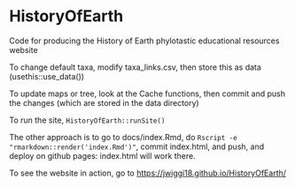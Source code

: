 # HistoryOfEarth
Code for producing the History of Earth phylotastic educational resources website

To change default taxa, modify taxa_links.csv, then store this as data (usethis::use_data())

To update maps or tree, look at the Cache functions, then commit and push the changes (which are stored in the data directory)

To run the site, `HistoryOfEarth::runSite()`

The other approach is to go to docs/index.Rmd, do `Rscript -e "rmarkdown::render('index.Rmd')"`, commit index.html, and push, and deploy on github pages: index.html will work there.

To see the website in action, go to https://jwiggi18.github.io/HistoryOfEarth/
